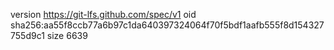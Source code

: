 version https://git-lfs.github.com/spec/v1
oid sha256:aa55f8ccb77a6b97c1da640397324064f70f5bdf1aafb555f8d154327755d9c1
size 6639
